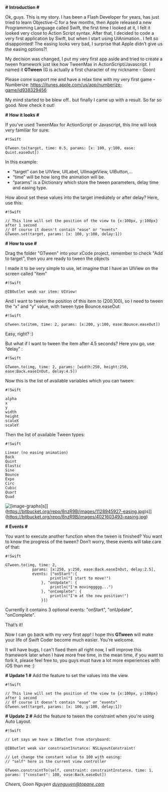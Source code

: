 **# Introduction #**

Ok, guys. This is my story. I has been a Flash Developer for years, has just tried to learn Objective-C for a few months, then Apple released a new Programming Language called Swift, the first time I looked at it, I felt it looked very close to Action Script syntax. After that, I decided to code a very first application by Swift, but when I start using UIAnimation.. I felt so disappointed! The easing looks very bad, I surprise that Apple didn’t give us the easing options?! 

My decision was changed, I put my very first app aside and tried to create a tween framework just like how TweenMax in ActionScript/Javascript. I named it **GTween** (G is actually a first character of my nickname - Goon)

Please come support me and have a relax time with my very first game - Numberize: https://itunes.apple.com/us/app/numberize-game/id938329456

My mind started to be blew off.. but finally I came up with a result. So far so good. Now check it out!

**# How it looks #**

If you’ve used TweenMax for ActionScript or Javascript, this line will look very familiar for sure:


```
#!Swift

GTween.to(target, time: 0.5, params: [x: 100, y:100, ease: Quint.easeOut])
```

In this example:
- “target” can be UIView, UILabel, UIImageView, UIButton,… 
- “time” will be how long the animation will be.
- “params” is a Dictionary which store the tween parameters, delay time and easing type.

How about set these values into the target imediately or after delay? Here, use this:

```
#!Swift

// This line will set the position of the view to {x:100px, y:100px} after 1 second
// Of course it doesn't contain "ease" or "events"
GTween.set(target, params: [x: 100, y:100, delay:1])
```

**# How to use #**

Drag the folder "GTween" into your xCode project, remember to check "Add to target", then you are ready to tween the objects

I made it to be very simple to use, let imagine that I have an UIView on the screen called “item”


```
#!Swift

@IBOutlet weak var item: UIView!
```


And I want to tween the position of this item to (200,100), so I need to tween the “x” and “y” value, with tween type Bounce.easeOut:


```
#!Swift

GTween.to(item, time: 2, params: [x:200, y:100, ease:Bounce.easeOut])
```


Easy, right? :)

But what if I want to tween the item after 4.5 seconds? Here you go, use “delay” :


```
#!Swift

GTween.to(img, time: 2, params: [width:250, height:250, ease:Back.easeInOut, delay:4.5])
```


Now this is the list of available variables which you can tween:


```
#!Swift

alpha
x
y
width
height
scaleX
scaleY
```

Then the list of available Tween types:


```
#!Swift

Linear (no easing animation)
Back
Quint
Elastic
Sine 
Bounce
Expo 
Circ 
Cubic 
Quart 
Quad
```

![[image-graphs]](https://bitbucket.org/repo/8nzR9B/images/3903256087-easing.jpg)s]](https://bitbucket.org/repo/8nzR9B/images/1128945927-easing.jpg)s]](https://bitbucket.org/repo/8nzR9B/images/4021603493-easing.jpg)

**# Events #**

You want to execute another function when the tween is finished? You want to know the progress of the tween? Don’t worry, these events will take care of that:

```
#!Swift

GTween.to(img, time: 2,
            params: [x:250, y:250, ease:Back.easeInOut, delay:2.5],
            events: ["onStart":{
                    println("I start to move!")
                }, "onUpdate": {
                    println("I'm movinggggg...")
                }, "onComplete": {
                    println("I'm at the new position!")
                }])
```

Currently it contains 3 optional events: "onStart", "onUpdate", "onComplete".

That’s it! 

Now I can go back with my very first app! I hope this **GTween** will make your life of Swift Coder become much easier. You’re welcome. 

It will have bugs, I can't fixed them all right now, I will improve this framework later when I have more free time, in the mean time, if you want to fork it, please feel free to, you guys must have a lot more experiences with iOS than me :)

**# Update 1 #**
Add the feature to set the values into the view.

```
#!Swift

// This line will set the position of the view to {x:100px, y:100px} after 1 second
// Of course it doesn't contain "ease" or "events"
GTween.set(target, params: [x: 100, y:100, delay:1])
```

**# Update 2 #**
Add the feature to tween the constraint when you're using Auto Layout.

```
#!Swift

// Let says we have a IBOutlet from storyboard:

@IBOutlet weak var constraintInstance: NSLayoutConstraint!

// Let change the constant value to 100 with easing:
// "self" here is the current view controller

GTween.constraintTo(self, constraint: constraintInstance, time: 1, params: ["constant": 100, ease:Back.easeOut])
```

*Cheers,*
*Goon Nguyen*
*duynguyen@topane.com*
